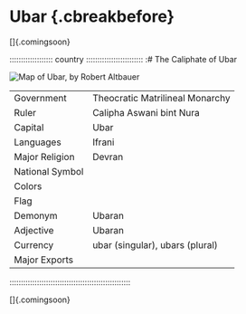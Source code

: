 # Ubar {.cbreakbefore}

[]{.comingsoon}

::::::::::::::::::: country :::::::::::::::::::::::::
:# The Caliphate of Ubar

![Map of Ubar, by Robert Altbauer](assets/Maps/Details/World/Ubar.jpg "Map of Ubar, by Robert Altbauer")

|                 |                                 |
| --------------- | ------------------------------- |
| Government      | Theocratic Matrilineal Monarchy |
| Ruler           | Calipha Aswani bint Nura        |
| Capital         | Ubar                            |
| Languages       | Ifrani                          |
| Major Religion  | Devran                          |
| National Symbol |                                 |
| Colors          |                                 |
| Flag            |                                 |
| Demonym         | Ubaran                          |
| Adjective       | Ubaran                          |
| Currency        | ubar (singular), ubars (plural) |
| Major Exports   |                                 |
:::::::::::::::::::::::::::::::::::::::::::::::::::::

[]{.comingsoon}

